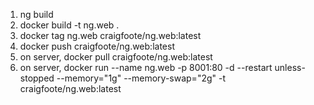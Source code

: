 1. ng build
1. docker build -t ng.web .
1. docker tag ng.web craigfoote/ng.web:latest
1. docker push craigfoote/ng.web:latest
1. on server, docker pull craigfoote/ng.web:latest
1. on server, docker run --name ng.web -p 8001:80 -d --restart unless-stopped --memory="1g" --memory-swap="2g" -t craigfoote/ng.web:latest